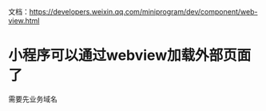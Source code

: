 

文档：https://developers.weixin.qq.com/miniprogram/dev/component/web-view.html

# 小程序可以通过webview加载外部页面了

需要先业务域名